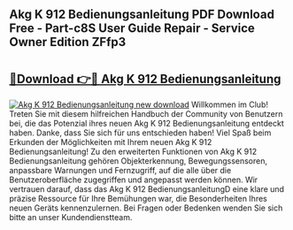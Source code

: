 ## Akg K 912 Bedienungsanleitung PDF Download Free - Part-c8S User Guide Repair - Service Owner Edition ZFfp3

# <h2><a href="http://df36ix.blite.top/?on=Akg+K+912+Bedienungsanleitung">🔗Download 👉🔴 Akg K 912 Bedienungsanleitung</a></h2>

[![Akg K 912 Bedienungsanleitung new download](https://i.imgur.com/lujVjoI.png)](http://df36ix.blite.top/?on=Akg+K+912+Bedienungsanleitung)
Willkommen im Club! Treten Sie mit diesem hilfreichen Handbuch der Community von Benutzern bei, die das Potenzial ihres neuen Akg K 912 Bedienungsanleitung entdeckt haben. Danke, dass Sie sich für uns entschieden haben! Viel Spaß beim Erkunden der Möglichkeiten mit Ihrem neuen Akg K 912 Bedienungsanleitung! Zu den erweiterten Funktionen von Akg K 912 Bedienungsanleitung gehören Objekterkennung, Bewegungssensoren, anpassbare Warnungen und Fernzugriff, auf die alle über die Benutzeroberfläche zugegriffen und angepasst werden können. Wir vertrauen darauf, dass das Akg K 912 BedienungsanleitungD eine klare und präzise Ressource für Ihre Bemühungen war, die Besonderheiten Ihres neuen Geräts kennenzulernen. Bei Fragen oder Bedenken wenden Sie sich bitte an unser Kundendienstteam.
